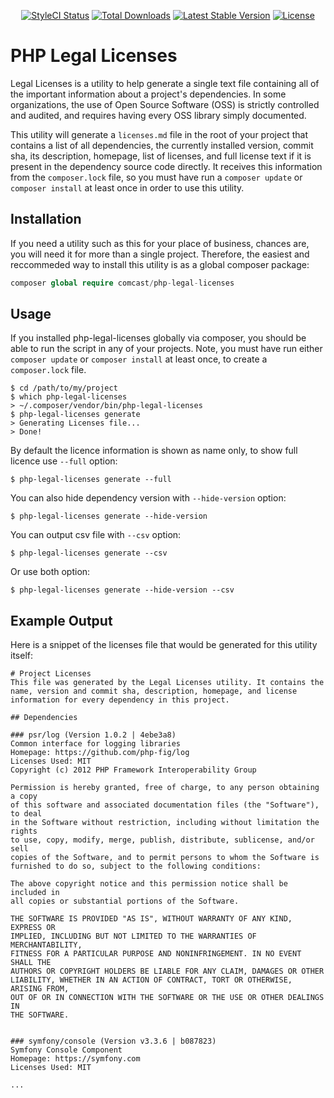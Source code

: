 <p align="center">
    <a href="https://styleci.io/repos/106569641"><img src="https://styleci.io/repos/106569641/shield" alt="StyleCI Status"></a>
    <a href="https://packagist.org/packages/comcast/php-legal-licenses"><img src="https://poser.pugx.org/comcast/php-legal-licenses/d/total.svg" alt="Total Downloads"></a>
    <a href="https://packagist.org/packages/comcast/php-legal-licenses"><img src="https://poser.pugx.org/comcast/php-legal-licenses/v/stable.svg" alt="Latest Stable Version"></a>
    <a href="https://packagist.org/packages/comcast/php-legal-licenses"><img src="https://poser.pugx.org/comcast/php-legal-licenses/license.svg" alt="License"></a>
</p>

# PHP Legal Licenses

Legal Licenses is a utility to help generate a single text file containing all of the important information about a project's dependencies. In some organizations, the use of Open Source Software (OSS) is strictly controlled and audited, and requires having every OSS library simply documented.

This utility will generate a `licenses.md` file in the root of your project that contains a list of all dependencies, the currently installed version, commit sha, its description, homepage, list of licenses, and full license text if it is present in the dependency source code directly. It receives this information from the `composer.lock` file, so you must have run a `composer update` or `composer install` at least once in order to use this utility.

## Installation

If you need a utility such as this for your place of business, chances are, you will need it for more than a single project. Therefore, the easiest and reccommeded way to install this utility is as a global composer package:

```php
composer global require comcast/php-legal-licenses
```

## Usage

If you installed php-legal-licenses globally via composer, you should be able to run the script in any of your projects. Note, you must have run either `composer update` or `composer install` at least once, to create a `composer.lock` file.

```
$ cd /path/to/my/project
$ which php-legal-licenses
> ~/.composer/vendor/bin/php-legal-licenses
$ php-legal-licenses generate
> Generating Licenses file...
> Done!
```

By default the licence information is shown as name only, to show full licence use `--full` option:

```
$ php-legal-licenses generate --full
```

You can also hide dependency version with `--hide-version` option:

```
$ php-legal-licenses generate --hide-version
```


You can output csv file with `--csv` option:

```
$ php-legal-licenses generate --csv
```

Or use both option:

```
$ php-legal-licenses generate --hide-version --csv
```

## Example Output
Here is a snippet of the licenses file that would be generated for this utility itself:

```
# Project Licenses
This file was generated by the Legal Licenses utility. It contains the name, version and commit sha, description, homepage, and license information for every dependency in this project.

## Dependencies

### psr/log (Version 1.0.2 | 4ebe3a8)
Common interface for logging libraries
Homepage: https://github.com/php-fig/log
Licenses Used: MIT
Copyright (c) 2012 PHP Framework Interoperability Group

Permission is hereby granted, free of charge, to any person obtaining a copy
of this software and associated documentation files (the "Software"), to deal
in the Software without restriction, including without limitation the rights
to use, copy, modify, merge, publish, distribute, sublicense, and/or sell
copies of the Software, and to permit persons to whom the Software is
furnished to do so, subject to the following conditions:

The above copyright notice and this permission notice shall be included in
all copies or substantial portions of the Software.

THE SOFTWARE IS PROVIDED "AS IS", WITHOUT WARRANTY OF ANY KIND, EXPRESS OR
IMPLIED, INCLUDING BUT NOT LIMITED TO THE WARRANTIES OF MERCHANTABILITY,
FITNESS FOR A PARTICULAR PURPOSE AND NONINFRINGEMENT. IN NO EVENT SHALL THE
AUTHORS OR COPYRIGHT HOLDERS BE LIABLE FOR ANY CLAIM, DAMAGES OR OTHER
LIABILITY, WHETHER IN AN ACTION OF CONTRACT, TORT OR OTHERWISE, ARISING FROM,
OUT OF OR IN CONNECTION WITH THE SOFTWARE OR THE USE OR OTHER DEALINGS IN
THE SOFTWARE.


### symfony/console (Version v3.3.6 | b087823)
Symfony Console Component
Homepage: https://symfony.com
Licenses Used: MIT

...
```
